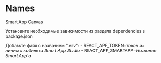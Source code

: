 # Names
Smart App Canvas

Установите необходимые зависимости из раздела dependencies в package.json

Добавьте файл с названием ".env":
	- REACT_APP_TOKEN=*токен из личного кабинета Smart App Studio* 
	- REACT_APP_SMARTAPP=*Название Smart App'а*
